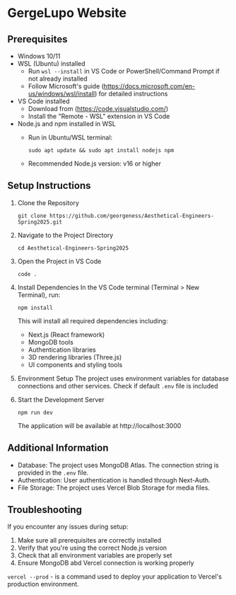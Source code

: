 # GergeLupo Website

## Prerequisites

- Windows 10/11
- WSL (Ubuntu) installed
  - Run `wsl --install` in VS Code or PowerShell/Command Prompt if not already installed
  - Follow Microsoft's guide (https://docs.microsoft.com/en-us/windows/wsl/install) for detailed instructions
- VS Code installed
  - Download from (https://code.visualstudio.com/) 
  - Install the "Remote - WSL" extension in VS Code
- Node.js and npm installed in WSL
  - Run in Ubuntu/WSL terminal:
    
    ` sudo apt update && sudo apt install nodejs npm `
    
  - Recommended Node.js version: v16 or higher

## Setup Instructions

1. Clone the Repository
   
   ` git clone https://github.com/georgeness/Aesthetical-Engineers-Spring2025.git `
   

2. Navigate to the Project Directory
   
   ` cd Aesthetical-Engineers-Spring2025 `
   
4. Open the Project in VS Code
   
   ` code . `

5. Install Dependencies
   In the VS Code terminal (Terminal > New Terminal), run:
   
   ` npm install `
   
   This will install all required dependencies including:
   - Next.js (React framework)
   - MongoDB tools
   - Authentication libraries
   - 3D rendering libraries (Three.js)
   - UI components and styling tools

6. Environment Setup
   The project uses environment variables for database connections and other services. 
   Check if default `.env` file is included

7. Start the Development Server

   ` npm run dev `
   
   
   The application will be available at http://localhost:3000

## Additional Information

- Database: The project uses MongoDB Atlas. The connection string is provided in the `.env` file.
- Authentication: User authentication is handled through Next-Auth.
- File Storage: The project uses Vercel Blob Storage for media files.

## Troubleshooting

If you encounter any issues during setup:

1. Make sure all prerequisites are correctly installed
2. Verify that you're using the correct Node.js version
3. Check that all environment variables are properly set
4. Ensure MongoDB abd Vercel connection is working properly

` vercel --prod ` - is a command used to deploy your application to Vercel's production environment.
